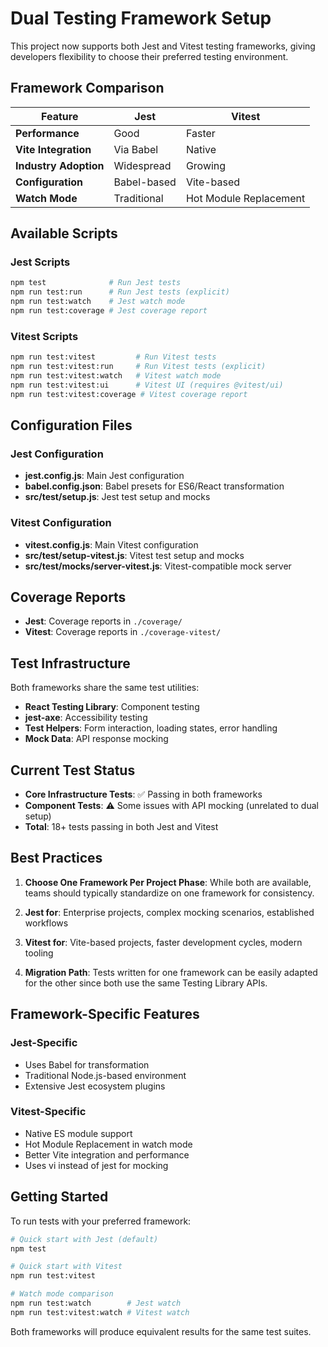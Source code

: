 # Dual Testing Framework Setup

This project now supports both Jest and Vitest testing frameworks, giving developers flexibility to choose their preferred testing environment.

## Framework Comparison

| Feature | Jest | Vitest |
|---------|------|--------|
| **Performance** | Good | Faster |
| **Vite Integration** | Via Babel | Native |
| **Industry Adoption** | Widespread | Growing |
| **Configuration** | Babel-based | Vite-based |
| **Watch Mode** | Traditional | Hot Module Replacement |

## Available Scripts

### Jest Scripts
```bash
npm test              # Run Jest tests
npm run test:run      # Run Jest tests (explicit)
npm run test:watch    # Jest watch mode
npm run test:coverage # Jest coverage report
```

### Vitest Scripts
```bash
npm run test:vitest         # Run Vitest tests
npm run test:vitest:run     # Run Vitest tests (explicit)
npm run test:vitest:watch   # Vitest watch mode
npm run test:vitest:ui      # Vitest UI (requires @vitest/ui)
npm run test:vitest:coverage # Vitest coverage report
```

## Configuration Files

### Jest Configuration
- **jest.config.js**: Main Jest configuration
- **babel.config.json**: Babel presets for ES6/React transformation
- **src/test/setup.js**: Jest test setup and mocks

### Vitest Configuration
- **vitest.config.js**: Main Vitest configuration
- **src/test/setup-vitest.js**: Vitest test setup and mocks
- **src/test/mocks/server-vitest.js**: Vitest-compatible mock server

## Coverage Reports

- **Jest**: Coverage reports in `./coverage/`
- **Vitest**: Coverage reports in `./coverage-vitest/`

## Test Infrastructure

Both frameworks share the same test utilities:
- **React Testing Library**: Component testing
- **jest-axe**: Accessibility testing
- **Test Helpers**: Form interaction, loading states, error handling
- **Mock Data**: API response mocking

## Current Test Status

- **Core Infrastructure Tests**: ✅ Passing in both frameworks
- **Component Tests**: ⚠️ Some issues with API mocking (unrelated to dual setup)
- **Total**: 18+ tests passing in both Jest and Vitest

## Best Practices

1. **Choose One Framework Per Project Phase**: While both are available, teams should typically standardize on one framework for consistency.

2. **Jest for**: Enterprise projects, complex mocking scenarios, established workflows

3. **Vitest for**: Vite-based projects, faster development cycles, modern tooling

4. **Migration Path**: Tests written for one framework can be easily adapted for the other since both use the same Testing Library APIs.

## Framework-Specific Features

### Jest-Specific
- Uses Babel for transformation
- Traditional Node.js-based environment
- Extensive Jest ecosystem plugins

### Vitest-Specific  
- Native ES module support
- Hot Module Replacement in watch mode
- Better Vite integration and performance
- Uses vi instead of jest for mocking

## Getting Started

To run tests with your preferred framework:

```bash
# Quick start with Jest (default)
npm test

# Quick start with Vitest
npm run test:vitest

# Watch mode comparison
npm run test:watch        # Jest watch
npm run test:vitest:watch # Vitest watch
```

Both frameworks will produce equivalent results for the same test suites.